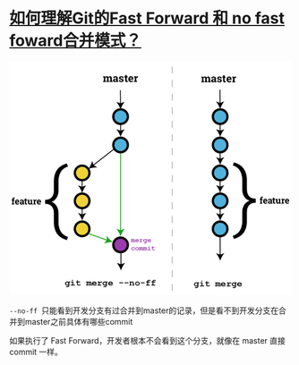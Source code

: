 # [如何理解Git的Fast Forward 和 no fast foward合并模式？](https://segmentfault.com/q/1010000014589409)


![img](../images/2616647145-5ae128541bdbf_articlex.png)

`--no-ff `只能看到开发分支有过合并到master的记录，但是看不到开发分支在合并到master之前具体有哪些commit

如果执行了 Fast Forward，开发者根本不会看到这个分支，就像在 master 直接 commit 一样。

